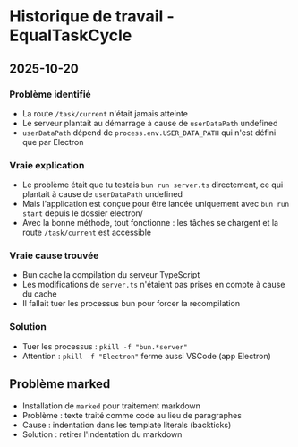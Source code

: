 # Historique de travail - EqualTaskCycle

## 2025-10-20

### Problème identifié
- La route `/task/current` n'était jamais atteinte
- Le serveur plantait au démarrage à cause de `userDataPath` undefined
- `userDataPath` dépend de `process.env.USER_DATA_PATH` qui n'est défini que par Electron

### Vraie explication
- Le problème était que tu testais `bun run server.ts` directement, ce qui plantait à cause de `userDataPath` undefined
- Mais l'application est conçue pour être lancée uniquement avec `bun run start` depuis le dossier electron/
- Avec la bonne méthode, tout fonctionne : les tâches se chargent et la route `/task/current` est accessible

### Vraie cause trouvée
- Bun cache la compilation du serveur TypeScript
- Les modifications de `server.ts` n'étaient pas prises en compte à cause du cache
- Il fallait tuer les processus bun pour forcer la recompilation

### Solution
- Tuer les processus : `pkill -f "bun.*server"`
- Attention : `pkill -f "Electron"` ferme aussi VSCode (app Electron)

## Problème marked
- Installation de `marked` pour traitement markdown
- Problème : texte traité comme code au lieu de paragraphes
- Cause : indentation dans les template literals (backticks)
- Solution : retirer l'indentation du markdown
